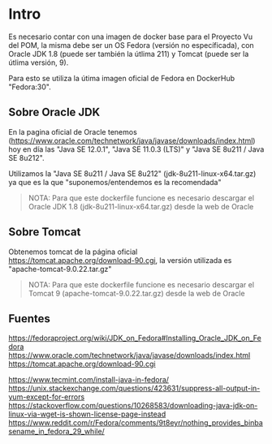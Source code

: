 # Intro

Es necesario contar con una imagen de docker base para el Proyecto Vu del POM, la misma debe ser un OS Fedora (versión no específicada), con Oracle JDK 1.8 (puede ser también la útlima 211) y Tomcat (puede ser la útlima versión, 9).

Para esto se utiliza la útima imagen oficial de Fedora en DockerHub "Fedora:30".

## Sobre Oracle JDK

En la pagina oficial de Oracle tenemos (https://www.oracle.com/technetwork/java/javase/downloads/index.html) hoy en día las "Java SE 12.0.1", "Java SE 11.0.3 (LTS)" y "Java SE 8u211 / Java SE 8u212".

Utilizamos la "Java SE 8u211 / Java SE 8u212" (jdk-8u211-linux-x64.tar.gz) ya que es la que "suponemos/entendemos es la recomendada"

>NOTA: Para que este dockerfile funcione es necesario descargar el Oracle JDK 1.8  (jdk-8u211-linux-x64.tar.gz) desde la web de Oracle

## Sobre Tomcat

Obtenemos tomcat de la página oficial https://tomcat.apache.org/download-90.cgi, la versión utilizada es "apache-tomcat-9.0.22.tar.gz"

>NOTA: Para que este dockerfile funcione es necesario descargar el Tomcat 9 (apache-tomcat-9.0.22.tar.gz) desde la web de Oracle

## Fuentes
https://fedoraproject.org/wiki/JDK_on_Fedora#Installing_Oracle_JDK_on_Fedora
https://www.oracle.com/technetwork/java/javase/downloads/index.html
https://tomcat.apache.org/download-90.cgi

https://www.tecmint.com/install-java-in-fedora/
https://unix.stackexchange.com/questions/423631/suppress-all-output-in-yum-except-for-errors
https://stackoverflow.com/questions/10268583/downloading-java-jdk-on-linux-via-wget-is-shown-license-page-instead
https://www.reddit.com/r/Fedora/comments/9t8eyr/nothing_provides_binbasename_in_fedora_29_while/
